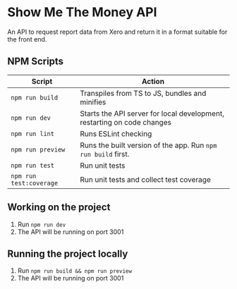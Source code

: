 # Show Me The Money API

An API to request report data from Xero and return it in a format suitable for the front end.

## NPM Scripts

| Script                  | Action                                                                  |
|-------------------------|-------------------------------------------------------------------------|
| `npm run build`         | Transpiles from TS to JS, bundles and minifies                          |
| `npm run dev`           | Starts the API server for local development, restarting on code changes |
| `npm run lint`          | Runs ESLint checking                                                    |
| `npm run preview`       | Runs the built version of the app. Run `npm run build` first.           |
| `npm run test`          | Run unit tests                                                          |
| `npm run test:coverage` | Run unit tests and collect test coverage                                |

## Working on the project

1. Run `npm run dev`
1. The API will be running on port 3001

## Running the project locally

1. Run `npm run build && npm run preview`
1. The API will be running on port 3001
